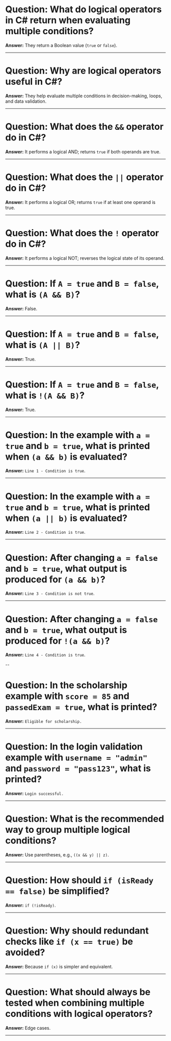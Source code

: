 # Question: What do logical operators in C# return when evaluating multiple conditions?

**Answer:** They return a Boolean value (`true` or `false`).

---

# Question: Why are logical operators useful in C#?

**Answer:** They help evaluate multiple conditions in decision-making, loops, and data validation.

---

# Question: What does the `&&` operator do in C#?

**Answer:** It performs a logical AND; returns `true` if both operands are true.

---

# Question: What does the `||` operator do in C#?

**Answer:** It performs a logical OR; returns `true` if at least one operand is true.

---

# Question: What does the `!` operator do in C#?

**Answer:** It performs a logical NOT; reverses the logical state of its operand.

---

# Question: If `A = true` and `B = false`, what is `(A && B)`?

**Answer:** False.

---

# Question: If `A = true` and `B = false`, what is `(A || B)`?

**Answer:** True.

---

# Question: If `A = true` and `B = false`, what is `!(A && B)`?

**Answer:** True.

---

# Question: In the example with `a = true` and `b = true`, what is printed when `(a && b)` is evaluated?

**Answer:** `Line 1 - Condition is true`.

---

# Question: In the example with `a = true` and `b = true`, what is printed when `(a || b)` is evaluated?

**Answer:** `Line 2 - Condition is true`.

---

# Question: After changing `a = false` and `b = true`, what output is produced for `(a && b)`?

**Answer:** `Line 3 - Condition is not true`.

---

# Question: After changing `a = false` and `b = true`, what output is produced for `!(a && b)`?

**Answer:** `Line 4 - Condition is true`.

--

# Question: In the scholarship example with `score = 85` and `passedExam = true`, what is printed?

**Answer:** `Eligible for scholarship.`

---

# Question: In the login validation example with `username = "admin"` and `password = "pass123"`, what is printed?

**Answer:** `Login successful.`

---

# Question: What is the recommended way to group multiple logical conditions?

**Answer:** Use parentheses, e.g., `((x && y) || z)`.

---

# Question: How should `if (isReady == false)` be simplified?

**Answer:** `if (!isReady)`.

---

# Question: Why should redundant checks like `if (x == true)` be avoided?

**Answer:** Because `if (x)` is simpler and equivalent.

---

# Question: What should always be tested when combining multiple conditions with logical operators?

**Answer:** Edge cases.

---
